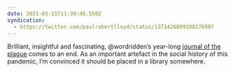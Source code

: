 ```yaml
---
date: 2021-03-15T11:39:45.550Z
syndication:
  - https://twitter.com/paulrobertlloyd/status/1371426809108176907
---
```

Brilliant, insightful and fascinating, @wordridden’s year-long [journal of the plague](https://wordridden.com/post/965) comes to an end. As an important artefact in the social history of this pandemic, I’m convinced it should be placed in a library somewhere.
